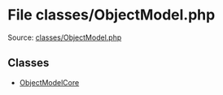 File classes/ObjectModel.php
=========

Source: [classes/ObjectModel.php](https://github.com/PrestaShop/PrestaShop/blob/1.6.0.1/classes/ObjectModel.php)


Classes
-------

* [ObjectModelCore](class.ObjectModelCore.md)

